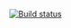 [![Build status](https://ci.appveyor.com/api/projects/status/x7whtibgnx9t0fvv?svg=true)](https://ci.appveyor.com/project/OAOblat/homework-2-2)
